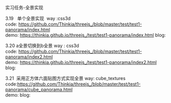 实习任务-全景实现

3.19   单个全景实现 
way  :css3d<br>
code: https://github.com/Thinkia/threejs_/blob/master/test/test1-panorama/index.html<br>
demo: https://thinkia.github.io/threejs_/test/test1-panorama/index.html 
blog: 

3.20  a全景切换到b全景
way :  css3d<br>
code:  https://github.com/Thinkia/threejs_/blob/master/test/test1-panorama/index2.html <br>
demo:  https://thinkia.github.io/threejs_/test/test1-panorama/index2.html
blog:  

3.21  采用正方体六面贴图方式实现全景
way: cube_textures
code:https://github.com/Thinkia/threejs_/blob/master/test/test1-panorama/cube_panorama.html<br>
demo:
blog:



